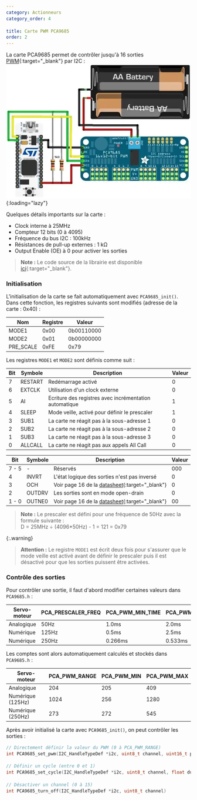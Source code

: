 ```yaml
---
category: Actionneurs
category_order: 4

title: Carte PWM PCA9685
order: 2
---
```


La carte PCA9685 permet de contrôler jusqu'à 16 sorties [PWM](/actionneurs/pwm){:target="_blank"} par I2C :
![PCA965](/images/components/PCA9685.webp){:loading="lazy"}

Quelques détails importants sur la carte :
- Clock interne à 25MHz
- Compteur 12 bits (0 à 4095)
- Fréquence du bus I2C : 100kHz
- Résistances de pull-up externes : 1 kΩ
- Output Enable (OE) à 0 pour activer les sorties

> **Note :** Le code source de la librairie est disponible [ici](https://github.com/RobotechNancy/Actionneurs/tree/master/PCA9685){:target="_blank"}.

### Initialisation

L'initialisation de la carte se fait automatiquement avec `PCA9685_init()`.
Dans cette fonction, les registres suivants sont modifiés (adresse de la carte : 0x40) :

|    Nom    | Registre |   Valeur   |
|-----------|----------|------------|
| MODE1     | 0x00     | 0b00110000 |
| MODE2     | 0x01     | 0b00000000 |
| PRE_SCALE | 0xFE     | 0x79       |

Les registres `MODE1` et `MODE2` sont définis comme suit :

| Bit | Symbole | Description                                            | Valeur |
|-----|---------|--------------------------------------------------------|--------|
| 7   | RESTART | Redémarrage activé                                     | 0      |
| 6   | EXTCLK  | Utilisation d'un clock externe                         | 0      |
| 5   | AI      | Ecriture des registres avec incrémentation automatique | 1      |
| 4   | SLEEP   | Mode veille, activé pour définir le prescaler          | 1      |
| 3   | SUB1    | La carte ne réagit pas à la sous-adresse 1             | 0      |
| 2   | SUB2    | La carte ne réagit pas à la sous-adresse 2             | 0      |
| 1   | SUB3    | La carte ne réagit pas à la sous-adresse 3             | 0      |
| 0   | ALLCALL | La carte ne réagit pas aux appels All Call             | 0      |

| Bit   | Symbole | Description                                                                                            | Valeur |
|-------|---------|--------------------------------------------------------------------------------------------------------|--------|
| 7 - 5 | -       | Réservés                                                                                               | 000    |
| 4     | INVRT   | L'état logique des sorties n'est pas inversé                                                           | 0      |
| 3     | OCH     | Voir page 16 de la [datasheet](https://cdn-shop.adafruit.com/datasheets/PCA9685.pdf){:target="_blank"} | 0      |
| 2     | OUTDRV  | Les sorties sont en mode open-drain                                                                    | 0      |
| 1 - 0 | OUTNE0  | Voir page 16 de la [datasheet](https://cdn-shop.adafruit.com/datasheets/PCA9685.pdf){:target="_blank"} | 00     |

> **Note :** Le prescaler est défini pour une fréquence de 50Hz avec la formule suivante :<br>
> D = 25MHz ÷ (4096*50Hz) - 1 = 121 = 0x79

{:.warning}
> **Attention :** Le registre `MODE1` est écrit deux fois pour s'assurer que le mode veille est activé avant de définir le prescaler
> puis il est désactivé pour que les sorties puissent être activées.

### Contrôle des sorties

Pour contrôler une sortie, il faut d'abord modifier certaines valeurs dans `PCA9685.h` :

| Servo-moteur | PCA_PRESCALER_FREQ | PCA_PWM_MIN_TIME | PCA_PWM_MAX_TIME |
|--------------|--------------------|------------------|------------------|
| Analogique   | 50Hz               | 1.0ms            | 2.0ms            |
| Numérique    | 125Hz              | 0.5ms            | 2.5ms            |
| Numérique    | 250Hz              | 0.266ms          | 0.533ms          |

Les comptes sont alors automatiquement calculés et stockés dans `PCA9685.h` :

| Servo-moteur      | PCA_PWM_RANGE | PCA_PWM_MIN | PCA_PWM_MAX |
|-------------------|---------------|-------------|-------------|
| Analogique        | 204           | 205         | 409         |
| Numérique (125Hz) | 1024          | 256         | 1280        |
| Numérique (250Hz) | 273           | 272         | 545         |

Après avoir initialisé la carte avec `PCA9685_init()`, on peut contrôler les sorties :

```c
// Directement définir la valeur du PWM (0 à PCA_PWM_RANGE)
int PCA9685_set_pwm(I2C_HandleTypeDef *i2c, uint8_t channel, uint16_t points)

// Définir un cycle (entre 0 et 1)
int PCA9685_set_cycle(I2C_HandleTypeDef *i2c, uint8_t channel, float duty_cycle)

// Désactiver un channel (0 à 15)
int PCA9685_turn_off(I2C_HandleTypeDef *i2c, uint8_t channel)
```